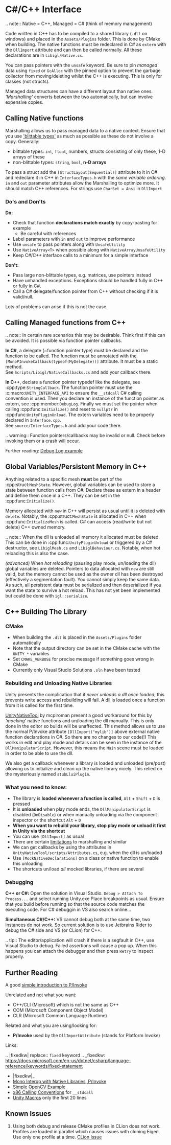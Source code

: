 # C#/C++ Interface

.. note:: 
	Native = C++, Managed = C# (think of memory management)

Code written in C++ has to be compiled to a shared library (`.dll` on windows) and placed in the `Assets/Plugins` folder. This is done by CMake when building. The native functions must be redeclared in C# as `extern` with the `DllImport` attribute and can then be called normally. All these declarations are in `Libigl/Native.cs`.

You can pass pointers with the `unsafe` keyword. Be sure to pin *managed* data using `fixed` or `GcAlloc` with the pinned option to prevent the garbage collector from moving/deleting whilst the C++ is executing. This is only for classes (not structs). 

Managed data structures can have a different layout than native ones. *'Marshalling'* converts between the two automatically, but can involve expensive copies.

## Calling Native functions

Marshalling allows us to pass managed data to a native context. Ensure that you use
['blittable types'](https://docs.microsoft.com/en-us/dotnet/framework/interop/blittable-and-non-blittable-types) as much as possible as these do not involve a copy. Generally:

- blittable types: `int`, `float`, numbers, structs consisting of only these, 1-D arrays of these
- non-blittable types: `string`, `bool`, **n-D arrays**

To pass a struct add the `[StructLayout(Sequential)]` attribute to it in C# and redeclare it in C++ in `InterfaceTypes.h` with the *same variable ordering*. `in` and `out` parameter attributes allow the Marshalling to optimize more. It should match C++ references. For strings use `CharSet = Ansi` in `DllImport`

### Do's and Don'ts

**Do:**

- Check that function **declarations match exactly** by copy-pasting for example
	- Be careful with references
- Label parameters with `in` and `out` to improve performance
- Use `unsafe` to pass pointers along with `UnsafeUtility`
- Use `NativeArray<T>` when possible along with `NativeArrayUnsafeUtility`
- Keep C#/C++ interface calls to a minimum for a simple interface

**Don't:**

- Pass large non-blittable types, e.g. matrices,  use pointers instead
- Have unhandled exceptions. Exceptions should be handled fully in C++ or fully in C#.
- Call a C# delegate/function pointer from C++ without checking if it is valid/null.

Lots of problems can arise if this is not the case.

## Calling Managed functions from C++

.. note::
	In certain rare scenarios this may be desirable. Think first if this can be avoided. It is possible via function pointer callbacks. 

**In C#**, a delegate (~function pointer type) must be declared and the function to be called. The function must be annotated with
the `[MonoPInvokeCallback(typeof(MyDelegate))]` attribute. It must be a static method.   
See `Scripts/Libigl/NativeCallbacks.cs` and add your callback there.

**In C++**, declare a function pointer typedef like the delegate, see :cpp:type:`StringCallback`. The function pointer must use the :c:macro:`UNITY_INTERFACE_API` to ensure the `__stdcall` C# calling convention is used. Then you declare an instance of the function pointer as extern, see :cpp:member:`DebugLog`. Finally we must set the pointer when calling :cpp:func:`Initialize()` and reset to `nullptr` in :cpp:func:`UnityPluginUnload`. The extern variables need to be properly declared in `Interface.cpp`.  
See `source/InterfaceTypes.h` and add your code there.

.. warning::
	Function pointers/callbacks may be invalid or null. Check before invoking them or a crash will occur.

Further reading: [Debug.Log example](https://answers.unity.com/questions/30620/how-to-debug-c-dll-code.html)

## Global Variables/Persistent Memory in C++

Anything related to a specific mesh **must** be part of the :cpp:struct:`MeshState`. However, global variables can be used to store a state between function calls from C#.
Declare these as extern in a header and define them once in a C++. They can be set in the :cpp:func:`Initialize()`.

Memory allocated with `new` in C++ will persist as usual until it is deleted with `delete`. Notably, the :cpp:struct:`MeshState` is allocated in C++ when :cpp:func:`InitializeMesh` is called. C# can access (read/write but not delete) C++ owned memory.

.. note::
	When the dll is unloaded all memory it allocated must be deleted. This can be done in :cpp:func:`UnityPluginUnload` or triggered by a C# destructor, see `LibiglMesh.cs` and `LibiglBehaviour.cs`. Notably, when hot reloading this is also the case.

*(advanced)* When *hot reloading* (pausing play mode, un/loading the dll) global variables are deleted. Pointers to data allocated with `new` are still valid, but the memory cannot be used as the owner dll has been destroyed (effectively a segmentation fault). You cannot simply keep the same data. As such, all persistent data must be serialized and then deserialized if you want the state to survive a hot reload. This has not yet been implemented but could be done with `igl::serialize`.

## C++ Building The Library

### CMake

- When building the `.dll` is placed in the `Assets/Plugins` folder automatically
- Note that the output directory can be set in the CMake cache with the `UNITY_*` variables
- Set `CMAKE_VERBOSE` for precise message if something goes wrong in CMake
- Currently only Visual Studio Solutions `.sln` have been tested

### Rebuilding and Unloading Native Libraries

Unity presents the complication that it *never unloads a dll once loaded*, this prevents write access and rebuilding will fail. A dll is loaded once a function from it is called for the first time.

[UnityNativeTool](https://github.com/mcpiroman/UnityNativeTool) by mcpiroman present a good workaround for this by *'mocking'* native functions and un/loading the dll manually. This is only done in the editor so builds will be unaffected.
This method allows us to use the normal P/Invoke attribute `[DllImport("mylib")]` above
external native function declarations in C#. So there are no changes to our code(!)
This works in edit and play mode and details can be seen in the instance of the `DllManipulatorScript`. However, this means the `Main` scene must be loaded in order to be able to use the dll.

We also get a callback whenever a library is loaded and unloaded (pre/post) allowing us to initialize
and clean up the native library nicely. This relied on the mysteriously named `stubLluiPlugin`.

### What you need to know:

- The library is **loaded whenever a function is called**, `Alt` + `Shift` + `D` is pressed
- It is **unloaded** when play mode ends, the `DllManipulatorScript` is disabled (`OnDisable`) or when manually unloading via the component inspector or the shortcut `Alt` + `D`
- **When you want to rebuild your library, stop play mode or unload it first in Unity via the shortcut**
- You can use `[DllImport]` as usual
- There are certain [limitations](https://github.com/mcpiroman/UnityNativeTool) to marshalling and similar
- We can get callbacks by using the attributes in `UnityNativeTool/scripts/Attributes.cs`, e.g. when the dll is un/loaded
- Use `[MockNativeDeclarations]` on a class or native function to enable this unloading
- The shortcuts un/load *all* mocked libraries, if there are several

### Debugging

**C++ or C#:** Open the solution in Visual Studio. `Debug > Attach To Process...` and select running Unity.exe
Place breakpoints as usual. Ensure that you build before running so that the source code matches the executing code. For C# debuggin in VS also search online...

**Simultaneous C#/C++:** VS cannot debug both at the same time, two instances do not work.
So current solution is to use Jetbrains Rider to debug the C# side and VS (or CLion) for C++.

.. tip::
   The editor/application will crash if there is a segfault in C++, use Visual Studio to debug.
   Failed assertions will cause a pop up. When this happens you can attach the debugger and
   then press `Retry` to inspect properly.

## Further Reading

A good [simple introduction to P/Invoke](https://manski.net/2012/06/pinvoke-tutorial-pinning-part-4/)

Unrelated and not what you want:

- C++/CLI (Microsoft) which is not the same as C++
- COM (Microsoft Component Object Model)
- CLR (Microsoft Common Language Runtime)

Related and what you are using/looking for:

- **P/Invoke** used by the `DllImportAttribute` (stands for Platform Invoke)

Links:

.. |fixedkw| replace:: ``fixed`` keyword
.. _fixedkw: https://docs.microsoft.com/en-us/dotnet/csharp/language-reference/keywords/fixed-statement

- |fixedkw|_
- [Mono Interop with Native Libraries, P/Invoke](https://www.mono-project.com/docs/advanced/pinvoke/)
- [Simple OpenCV Example](https://forum.unity.com/threads/tutorial-using-c-opencv-within-unity.459434/)
- [x86 Calling Conventions](https://en.wikipedia.org/wiki/X86_calling_conventions#stdcall) for `__stdcall`
- [Unity Macros](https://bitbucket.org/Unity-Technologies/graphicsdemos/src/buffer-ptr/NativeRenderingPlugin/PluginSource/source/Unity/IUnityInterface.h) only the first 20 lines

## Known Issues

1. Using both debug and release CMake profiles in CLion does not work. Profiles are loaded in parallel which causes issues with cloning Eigen.
   Use only one profile at a time.
   [CLion Issue](https://youtrack.jetbrains.com/issue/CPP-20496?_ga=2.34925026.276428072.1590419347-85201278.1567248252&_gac=1.250350196.1587037749.CjwKCAjwhOD0BRAQEiwAK7JHmGREcAuH_f0dFLzdf_CEwVvREfHYy-2HZWvdkxfXeSXVuiuojkqZ1RoCimEQAvD_BwE)